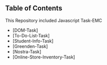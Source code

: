 ## Table of Contents

This Repository included Javascript Task-EMC

- [DOM-Task]
- [To-Do-List-Task]
- [Student-Info-Task]
- [Greenden-Task]
- [Nostra-Task]
- [Online-Store-Inventory-Task]
